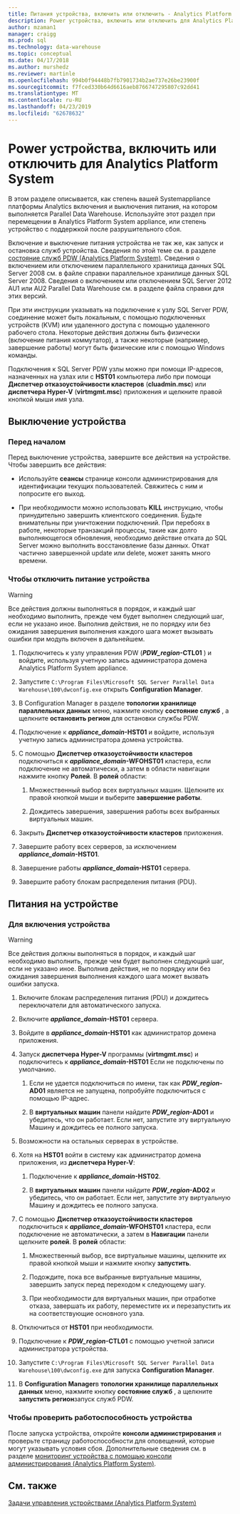 ```yaml
---
title: Питания устройства, включить или отключить - Analytics Platform System | Документация Майкрософт
description: Power устройства, включить или отключить для Analytics Platform System
author: mzaman1
manager: craigg
ms.prod: sql
ms.technology: data-warehouse
ms.topic: conceptual
ms.date: 04/17/2018
ms.author: murshedz
ms.reviewer: martinle
ms.openlocfilehash: 994b0f94448b7fb7901734b2ae737e26be23900f
ms.sourcegitcommit: f7fced330b64d6616aeb8766747295807c92dd41
ms.translationtype: MT
ms.contentlocale: ru-RU
ms.lasthandoff: 04/23/2019
ms.locfileid: "62678632"
---
```

# <a name="power-the-appliance-on-or-off-for-analytics-platform-system"></a>Power устройства, включить или отключить для Analytics Platform System
В этом разделе описывается, как степень вашей Systemappliance платформы Analytics включения и выключения питания, на котором выполняется Parallel Data Warehouse. Используйте этот раздел при перемещении в Analytics Platform System appliance, или степень устройство с поддержкой после разрушительного сбоя.  
  
Включение и выключение питания устройства не так же, как запуск и остановка служб устройства. Сведения по этой теме см. в разделе [состояние служб PDW &#40;Analytics Platform System&#41;](pdw-services-status.md). Сведения о включением или отключением параллельного хранилища данных SQL Server 2008 см. в файле справки параллельное хранилище данных SQL Server 2008. Сведения о включением или отключением SQL Server 2012 AU1 или AU2 Parallel Data Warehouse см. в разделе файла справки для этих версий.  
  
При эти инструкции указывать на подключение к узлу SQL Server PDW, соединение может быть локальным, с помощью подключенных устройств (KVM) или удаленного доступа с помощью удаленного рабочего стола. Некоторые действия должны быть физически (включение питания коммутатор), а также некоторые (например, завершение работы) могут быть физические или с помощью Windows команды.  
  
Подключения к SQL Server PDW узлы можно при помощи IP-адресов, назначенных на узлах или с **HST01** компьютера либо при помощи **Диспетчер отказоустойчивости кластеров** (**cluadmin.msc**) или **диспетчера Hyper-V** (**virtmgmt.msc**) приложения и щелкните правой кнопкой мыши имя узла.  
  
## <a name="PowerOff"></a>Выключение устройства  
  
### <a name="before-you-begin"></a>Перед началом  
Перед выключение устройства, завершите все действия на устройстве. Чтобы завершить все действия:  
  
-   Используйте **сеансы** странице консоли администрирования для идентификации текущих пользователей. Свяжитесь с ним и попросите его выход.  
  
-   При необходимости можно использовать **KILL** инструкцию, чтобы принудительно завершить клиентского соединения. Будьте внимательны при уничтожении подключений. При перебоях в работе, некоторые транзакций процессы, такие как долго выполняющегося обновления, необходимо действие отката до SQL Server можно выполнить восстановление базы данных. Откат частично завершенной update или delete, может занять много времени.  
  
### <a name="to-power-off-the-appliance"></a>Чтобы отключить питание устройства  
  
> [!WARNING]  
> Все действия должны выполняться в порядок, и каждый шаг необходимо выполнить, прежде чем будет выполнен следующий шаг, если не указано иное. Выполнив действия, не по порядку или без ожидания завершения выполнения каждого шага может вызывать ошибки при модуль включен в дальнейшем.  
  
1.  Подключитесь к узлу управления PDW (**_PDW_region_-CTL01** ) и войдите, используя учетную запись администратора домена Analytics Platform System appliance.  
  
2.  Запустите `C:\Program Files\Microsoft SQL Server Parallel Data Warehouse\100\dwconfig.exe` открыть **Configuration Manager**.  
  
3.  В Configuration Manager в разделе **топологии хранилище параллельных данных** меню, нажмите кнопку **состояние служб** , а щелкните **остановить регион** для остановки службы PDW.   
  
4.  Подключение к  **_appliance_domain_-HST01** и войдите, используя учетную запись администратора домена устройства.  
  
5.  С помощью **Диспетчер отказоустойчивости кластеров** подключиться к  **_appliance_domain_-WFOHST01** кластера, если подключение не автоматически, а затем в области навигации нажмите кнопку **Ролей**. В **ролей** области:  
  
    1.  Множественный выбор всех виртуальных машин. Щелкните их правой кнопкой мыши и выберите **завершение работы**.  
  
    2.  Дождитесь завершения, завершения работы всех выбранных виртуальных машин.  
  
6.  Закрыть **Диспетчер отказоустойчивости кластеров** приложения.  
  
7. Завершите работу всех серверов, за исключением  **_appliance_domain_-HST01**.  
  
8. Завершение работы  **_appliance_domain_-HST01** сервера.  
  
9. Завершите работу блокам распределения питания (PDU).  
  
## <a name="PowerOn"></a>Питания на устройстве  
  
### <a name="to-power-on-the-appliance"></a>Для включения устройства  
  
> [!WARNING]  
> Все действия должны выполняться в порядок, и каждый шаг необходимо выполнить, прежде чем будет выполнен следующий шаг, если не указано иное. Выполнив действия, не по порядку или без ожидания завершения выполнения каждого шага может вызвать ошибки запуска.  
  
1.  Включите блокам распределения питания (PDU) и дождитесь переключатели для автоматического запуска.  
  
2.  Включите  **_appliance_domain_-HST01** сервера.  
  
3.  Войдите в  **_appliance_domain_-HST01** как администратор домена приложения.  
  
4.  Запуск **диспетчера Hyper-V** программы (**virtmgmt.msc**) и подключитесь к  **_appliance_domain_-HST01** Если не подключены по умолчанию.  
  
    1.  Если не удается подключиться по имени, так как  **_PDW_region_-AD01** является не запущена, попробуйте подключиться с помощью IP-адрес.  
  
    2.  В **виртуальных машин** панели найдите  **_PDW_region_-AD01** и убедитесь, что он работает. Если нет, запустите эту виртуальную Машину и дождитесь ее полного запуска.  
  
5.  Возможности на остальных серверах в устройстве.  
  
6.  Хотя на **HST01** войти в систему как администратор домена приложения, из **диспетчера Hyper-V**:  
  
    1.  Подключение к  **_appliance_domain_-HST02**.  
  
    2.  В **виртуальных машин** панели найдите  **_PDW_region_-AD02** и убедитесь, что он работает.  Если нет, запустите эту виртуальную Машину и дождитесь ее полного запуска.  
  
7.  С помощью **Диспетчер отказоустойчивости кластеров** подключиться к  **_appliance_domain_-WFOHST01** кластера, если подключение не автоматически, а затем в  **Навигации** панели щелкните **ролей**. В **ролей** области:  
  
    1.  Множественный выбор, все виртуальные машины, щелкните их правой кнопкой мыши и нажмите кнопку **запустить**.  
  
    2.  Подождите, пока все выбранные виртуальные машины, завершить запуск перед переходом к следующему шагу.  
  
    3.  При необходимости для виртуальных машин, при отработке отказа, завершать их работу, переместите их и перезапустить их на соответствующие основного узла.  
  
8. Отключиться от **HST01** при необходимости.  
  
9. Подключение к  **_PDW_region_-CTL01** с помощью учетной записи администратора устройства.  
  
10. Запустите `C:\Program Files\Microsoft SQL Server Parallel Data Warehouse\100\dwconfig.exe` для запуска **Configuration Manager**.  
  
11. В **Configuration Manager**в **топологии хранилище параллельных данных** меню, нажмите кнопку **состояние служб** , а щелкните **запустить регион**запуск служб PDW.  
  
### <a name="to-verify-the-appliance-health"></a>Чтобы проверить работоспособность устройства  
После запуска устройства, откройте **консоли администрирования** и проверьте страницу работоспособности для оповещений, которые могут указывать условия сбоя. Дополнительные сведения см. в разделе [мониторинг устройства с помощью консоли администрирования &#40;Analytics Platform System&#41;](monitor-the-appliance-by-using-the-admin-console.md).  
  
## <a name="see-also"></a>См. также  
[Задачи управления устройствами &#40;Analytics Platform System&#41;](appliance-management-tasks.md)  
  
